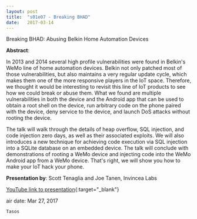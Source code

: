 ```yaml
---
layout: post
title:  "s01e07 - Breaking BHAD"
date:   2017-03-14
---
```


Breaking BHAD: Abusing Belkin Home Automation Devices

**Abstract**:

In 2013 and 2014 several high profile vulnerabilities were found in Belkin's WeMo line of home automation devices. Belkin not only patched most of those vulnerabilities, but also maintains a very regular update cycle, which makes them one of the more responsive players in the IoT space. Therefore, we thought it would be interesting to revisit this line of IoT products to see how we could break or abuse them. What we found are multiple vulnerabilities in both the device and the Android app that can be used to obtain a root shell on the device, run arbitrary code on the phone paired with the device, deny service to the device, and launch DoS attacks without rooting the device.


The talk will walk through the details of heap overflow, SQL injection, and code injection zero days, as well as their associated exploits. We will also introduces a new technique for achieving code execution via SQL injection into a SQLite database on an embedded device. The talk will conclude with demonstrations of rooting a WeMo device and injecting code into the WeMo Android app from a WeMo device. That's right, we will show you how to make your IoT hack your phone.

**Presentation by**:
Scott Tenaglia and Joe Tanen, Invincea Labs


[YouTube link to presentation](https://www.youtube.com/watch?v=f7z56SVUjP0){:target="_blank"}


air date: Mar 27, 2017

`Tasos`
